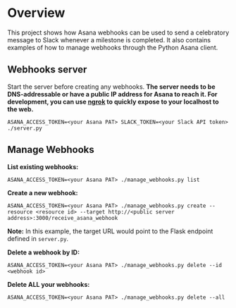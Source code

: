 # Overview

This project shows how Asana webhooks can be used to send a celebratory message to Slack whenever a milestone is completed.
It also contains examples of how to manage webhooks through the Python Asana client.

## Webhooks server
Start the server before creating any webhooks. **The server needs to be DNS-addressable or have a public IP address for Asana to reach it. For development, you can use [ngrok](https://ngrok.com/) to quickly expose to your localhost to the web.**

```
ASANA_ACCESS_TOKEN=<your Asana PAT> SLACK_TOKEN=<your Slack API token> ./server.py 
```

## Manage Webhooks
**List existing webhooks:**
```
ASANA_ACCESS_TOKEN=<your Asana PAT> ./manage_webhooks.py list 
```

**Create a new webhook:**
```
ASANA_ACCESS_TOKEN=<your Asana PAT> ./manage_webhooks.py create --resource <resource id> --target http://<public server address>:3000/receive_asana_webhook
```

**Note:** In this example, the target URL would point to the Flask endpoint defined in `server.py`.



**Delete a webhook by ID:**
```
ASANA_ACCESS_TOKEN=<your Asana PAT> ./manage_webhooks.py delete --id <webhook id>
```

**Delete ALL your webhooks:**
```
ASANA_ACCESS_TOKEN=<your Asana PAT> ./manage_webhooks.py delete --all
```
